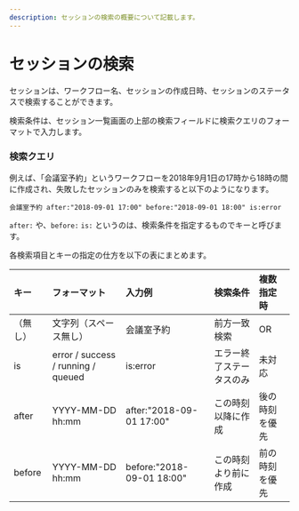 ```yaml
---
description: セッションの検索の概要について記載します。
---
```


# セッションの検索

セッションは、ワークフロー名、セッションの作成日時、セッションのステータスで検索することができます。

検索条件は、セッション一覧画面の上部の検索フィールドに検索クエリのフォーマットで入力します。

### 検索クエリ

例えば、「会議室予約」というワークフローを2018年9月1日の17時から18時の間に作成され、失敗したセッションのみを検索すると以下のようになります。

```text
会議室予約 after:"2018-09-01 17:00" before:"2018-09-01 18:00" is:error
```

`after:` や、`before:` `is:` というのは、検索条件を指定するものでキーと呼びます。

各検索項目とキーの指定の仕方を以下の表にまとめます。



| キー | フォーマット | 入力例 | 検索条件 | 複数指定時 |
| :--- | :--- | :--- | :--- | :--- |
| （無し） | 文字列（スペース無し） | 会議室予約 | 前方一致検索 | OR |
| is | error / success / running / queued | is:error | エラー終了ステータスのみ | 未対応 |
| after | YYYY-MM-DD hh:mm | after:"2018-09-01 17:00" | この時刻以降に作成 | 後の時刻を優先 |
| before | YYYY-MM-DD hh:mm | before:"2018-09-01 18:00" | この時刻より前に作成 | 前の時刻を優先 |



